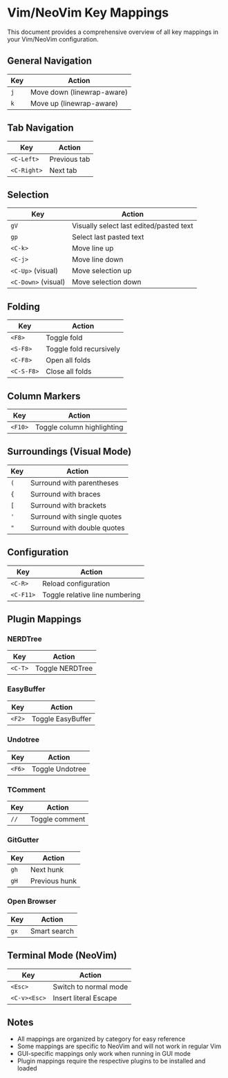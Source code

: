 # Vim/NeoVim Key Mappings

This document provides a comprehensive overview of all key mappings in your Vim/NeoVim configuration.

## General Navigation
| Key | Action |
|-----|--------|
| `j` | Move down (linewrap-aware) |
| `k` | Move up (linewrap-aware) |

## Tab Navigation
| Key | Action |
|-----|--------|
| `<C-Left>` | Previous tab |
| `<C-Right>` | Next tab |

## Selection
| Key | Action |
|-----|--------|
| `gV` | Visually select last edited/pasted text |
| `gp` | Select last pasted text |
| `<C-k>` | Move line up |
| `<C-j>` | Move line down |
| `<C-Up>` (visual) | Move selection up |
| `<C-Down>` (visual) | Move selection down |

## Folding
| Key | Action |
|-----|--------|
| `<F8>` | Toggle fold |
| `<S-F8>` | Toggle fold recursively |
| `<C-F8>` | Open all folds |
| `<C-S-F8>` | Close all folds |

## Column Markers
| Key | Action |
|-----|--------|
| `<F10>` | Toggle column highlighting |

## Surroundings (Visual Mode)
| Key | Action |
|-----|--------|
| `(` | Surround with parentheses |
| `{` | Surround with braces |
| `[` | Surround with brackets |
| `'` | Surround with single quotes |
| `"` | Surround with double quotes |

## Configuration
| Key | Action |
|-----|--------|
| `<C-R>` | Reload configuration |
| `<C-F11>` | Toggle relative line numbering |

## Plugin Mappings

### NERDTree
| Key | Action |
|-----|--------|
| `<C-T>` | Toggle NERDTree |

### EasyBuffer
| Key | Action |
|-----|--------|
| `<F2>` | Toggle EasyBuffer |

### Undotree
| Key | Action |
|-----|--------|
| `<F6>` | Toggle Undotree |

### TComment
| Key | Action |
|-----|--------|
| `//` | Toggle comment |

### GitGutter
| Key | Action |
|-----|--------|
| `gh` | Next hunk |
| `gH` | Previous hunk |

### Open Browser
| Key | Action |
|-----|--------|
| `gx` | Smart search |

## Terminal Mode (NeoVim)
| Key | Action |
|-----|--------|
| `<Esc>` | Switch to normal mode |
| `<C-v><Esc>` | Insert literal Escape |

## Notes
- All mappings are organized by category for easy reference
- Some mappings are specific to NeoVim and will not work in regular Vim
- GUI-specific mappings only work when running in GUI mode
- Plugin mappings require the respective plugins to be installed and loaded 